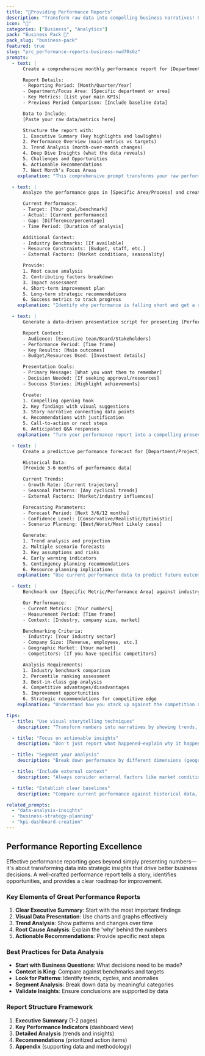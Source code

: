 ```yaml
---
title: "🔮Providing Performance Reports"
description: "Transform raw data into compelling business narratives! Generate comprehensive performance reports that tell the story behind your metrics, identify key insights, and provide actionable recommendations that drive strategic decision-making."
icon: "🔮"
categories: ["Business", "Analytics"]
pack: "Business Pack 💸"
pack_slug: "business-pack"
featured: true
slug: "prc_performance-reports-business-nwd70s6z"
prompts:
  - text: |
      Create a comprehensive monthly performance report for [Department/Team/Company]. Analyze the provided data and generate insights, trends, and recommendations.

      Report Details:
      - Reporting Period: [Month/Quarter/Year]
      - Department/Focus Area: [Specific department or area]
      - Key Metrics: [List your main KPIs]
      - Previous Period Comparison: [Include baseline data]

      Data to Include:
      [Paste your raw data/metrics here]

      Structure the report with:
      1. Executive Summary (key highlights and lowlights)
      2. Performance Overview (main metrics vs targets)
      3. Trend Analysis (month-over-month changes)
      4. Deep Dive Insights (what the data reveals)
      5. Challenges and Opportunities
      6. Actionable Recommendations
      7. Next Month's Focus Areas
    explanation: "This comprehensive prompt transforms your raw performance data into a professional, insightful report. Replace the bracketed information with your specific details and paste your actual data to get a complete analysis with strategic recommendations."

  - text: |
      Analyze the performance gaps in [Specific Area/Process] and create a detailed report explaining the root causes and improvement strategies.

      Current Performance:
      - Target: [Your goal/benchmark]
      - Actual: [Current performance]
      - Gap: [Difference/percentage]
      - Time Period: [Duration of analysis]

      Additional Context:
      - Industry Benchmarks: [If available]
      - Resource Constraints: [Budget, staff, etc.]
      - External Factors: [Market conditions, seasonality]

      Provide:
      1. Root cause analysis
      2. Contributing factors breakdown
      3. Impact assessment
      4. Short-term improvement plan
      5. Long-term strategic recommendations
      6. Success metrics to track progress
    explanation: "Identify why performance is falling short and get a roadmap for improvement. This prompt helps you dig deep into performance gaps and creates actionable plans to close them."

  - text: |
      Generate a data-driven presentation script for presenting [Performance Results] to [Audience Type]. Make it engaging and focus on the story behind the numbers.

      Report Context:
      - Audience: [Executive team/Board/Stakeholders]
      - Performance Period: [Time frame]
      - Key Results: [Main outcomes]
      - Budget/Resources Used: [Investment details]

      Presentation Goals:
      - Primary Message: [What you want them to remember]
      - Decision Needed: [If seeking approval/resources]
      - Success Stories: [Highlight achievements]

      Create:
      1. Compelling opening hook
      2. Key findings with visual suggestions
      3. Story narrative connecting data points
      4. Recommendations with justification
      5. Call-to-action or next steps
      6. Anticipated Q&A responses
    explanation: "Turn your performance report into a compelling presentation that resonates with your audience. This prompt helps you craft a narrative that makes data memorable and persuasive."

  - text: |
      Create a predictive performance forecast for [Department/Project] based on current trends and historical data.

      Historical Data:
      [Provide 3-6 months of performance data]

      Current Trends:
      - Growth Rate: [Current trajectory]
      - Seasonal Patterns: [Any cyclical trends]
      - External Factors: [Market/industry influences]

      Forecasting Parameters:
      - Forecast Period: [Next 3/6/12 months]
      - Confidence Level: [Conservative/Realistic/Optimistic]
      - Scenario Planning: [Best/Worst/Most Likely cases]

      Generate:
      1. Trend analysis and projection
      2. Multiple scenario forecasts
      3. Key assumptions and risks
      4. Early warning indicators
      5. Contingency planning recommendations
      6. Resource planning implications
    explanation: "Use current performance data to predict future outcomes and plan accordingly. This prompt creates sophisticated forecasts with multiple scenarios to help you prepare for different possibilities."

  - text: |
      Benchmark our [Specific Metric/Performance Area] against industry standards and create a competitive positioning report.

      Our Performance:
      - Current Metrics: [Your numbers]
      - Measurement Period: [Time frame]
      - Context: [Industry, company size, market]

      Benchmarking Criteria:
      - Industry: [Your industry sector]
      - Company Size: [Revenue, employees, etc.]
      - Geographic Market: [Your market]
      - Competitors: [If you have specific competitors]

      Analysis Requirements:
      1. Industry benchmark comparison
      2. Percentile ranking assessment
      3. Best-in-class gap analysis
      4. Competitive advantages/disadvantages
      5. Improvement opportunities
      6. Strategic recommendations for competitive edge
    explanation: "Understand how you stack up against the competition and industry standards. This prompt provides context for your performance and identifies opportunities to gain competitive advantage."

tips:
  - title: "Use visual storytelling techniques"
    description: "Transform numbers into narratives by showing trends, patterns, and cause-and-effect relationships. Use charts and graphs to make data more digestible and memorable for your audience."

  - title: "Focus on actionable insights"
    description: "Don't just report what happened—explain why it happened and what can be done about it. Every metric should lead to a potential action or decision."

  - title: "Segment your analysis"
    description: "Break down performance by different dimensions (geography, product lines, customer segments) to uncover insights that aggregate numbers might hide."

  - title: "Include external context"
    description: "Always consider external factors like market conditions, seasonal trends, and industry changes that might influence your performance metrics."

  - title: "Establish clear baselines"
    description: "Compare current performance against historical data, targets, and industry benchmarks to provide meaningful context for your results."

related_prompts:
  - "data-analysis-insights"
  - "business-strategy-planning"
  - "kpi-dashboard-creation"
---
```


## Performance Reporting Excellence

Effective performance reporting goes beyond simply presenting numbers—it's about transforming data into strategic insights that drive better business decisions. A well-crafted performance report tells a story, identifies opportunities, and provides a clear roadmap for improvement.

### Key Elements of Great Performance Reports

1. **Clear Executive Summary**: Start with the most important findings
2. **Visual Data Presentation**: Use charts and graphs effectively
3. **Trend Analysis**: Show patterns and changes over time
4. **Root Cause Analysis**: Explain the 'why' behind the numbers
5. **Actionable Recommendations**: Provide specific next steps

### Best Practices for Data Analysis

- **Start with Business Questions**: What decisions need to be made?
- **Context is King**: Compare against benchmarks and targets
- **Look for Patterns**: Identify trends, cycles, and anomalies
- **Segment Analysis**: Break down data by meaningful categories
- **Validate Insights**: Ensure conclusions are supported by data

### Report Structure Framework

1. **Executive Summary** (1-2 pages)
2. **Key Performance Indicators** (dashboard view)
3. **Detailed Analysis** (trends and insights)
4. **Recommendations** (prioritized action items)
5. **Appendix** (supporting data and methodology)

